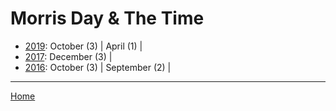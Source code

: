 # Morris Day & The Time

  * [2019](./morris-day-the-time-2019.md): 
      October (3) | 
      April (1) | 
  * [2017](./morris-day-the-time-2017.md): 
      December (3) | 
  * [2016](./morris-day-the-time-2016.md): 
      October (3) | 
      September (2) | 

----

[Home](../)

